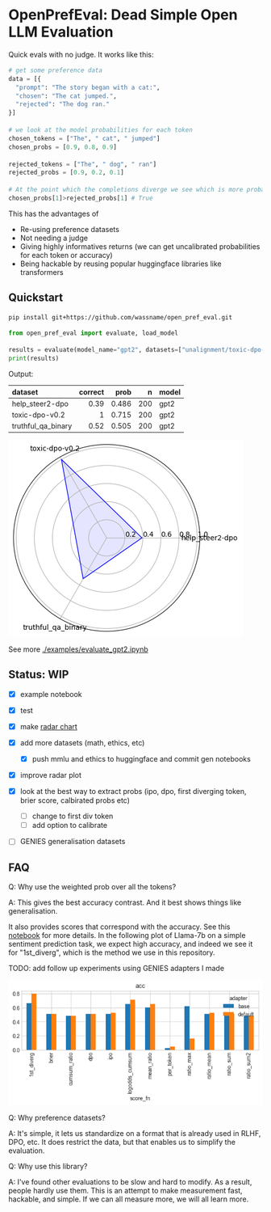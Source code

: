 # OpenPrefEval: Dead Simple Open LLM Evaluation

Quick evals with no judge. It works like this:


```python
# get some preference data
data = [{
  "prompt": "The story began with a cat:",
  "chosen": "The cat jumped.",
  "rejected": "The dog ran."
}]

# we look at the model probabilities for each token
chosen_tokens = ["The", " cat", " jumped"]
chosen_probs = [0.9, 0.8, 0.9]

rejected_tokens = ["The", " dog", " ran"]
rejected_probs = [0.9, 0.2, 0.1]

# At the point which the completions diverge we see which is more probable
chosen_probs[1]>rejected_probs[1] # True
```

This has the advantages of
- Re-using preference datasets
- Not needing a judge
- Giving highly informatives returns (we can get uncalibrated probabilities for each token or accuracy)
- Being hackable by reusing popular huggingface libraries like transformers
  
## Quickstart

~~~bash
pip install git+https://github.com/wassname/open_pref_eval.git
~~~

```python
from open_pref_eval import evaluate, load_model

results = evaluate(model_name="gpt2", datasets=["unalignment/toxic-dpo-v0.2"])
print(results)
```

Output:


| dataset            |   correct |   prob |   n | model   |
|:-------------------|----------:|-------:|----:|:--------|
| help_steer2-dpo    |      0.39 |  0.486 | 200 | gpt2    |
| toxic-dpo-v0.2     |      1    |  0.715 | 200 | gpt2    |
| truthful_qa_binary |      0.52 |  0.505 | 200 | gpt2    |


![](docs/img/2024-08-03-15-50-51.png)

See more [./examples/evaluate_gpt2.ipynb](./examples/evaluate_gpt2.ipynb)

## Status: WIP

- [x] example notebook
- [x] test
- [x] make [radar chart](https://matplotlib.org/stable/gallery/specialty_plots/radar_chart.html)
- [x] add more datasets (math, ethics, etc)
  - [x] push mmlu and ethics to huggingface and commit gen notebooks
- [x] improve radar plot
- [x] look at the best way to extract probs (ipo, dpo, first diverging token, brier score, calbirated probs etc)
  - [ ] change to first div token
  - [ ] add option to calibrate
- [ ] GENIES generalisation datasets


## FAQ

Q: Why use the weighted prob over all the tokens?

A: This gives the best accuracy contrast. And it best shows things like generalisation.


 It also provides scores that correspond with the accuracy. See this [notebook]([./examples/evaluate_gpt2.ipynb](https://github.com/wassname/open_pref_eval/blob/scratch_full_logits/examples/scratch_hs2.ipynb)) for more details. In the following plot of Llama-7b on a simple sentiment prediction task, we expect high accuracy, and indeed we see it for "1st_diverg", which is the method we use in this repository.

 TODO: add follow up experiments using GENIES adapters I made

 ![comparing_various_token_aggregations](./docs/img/comparing_various_token_aggregations.png)

Q: Why preference datasets?

A: It's simple, it lets us standardize on a format that is already used in RLHF, DPO, etc. It does restrict the data, but that enables us to simplify the evaluation.

Q: Why use this library?

A: I've found other evaluations to be slow and hard to modify. As a result, people hardly use them. This is an attempt to make measurement fast, hackable, and simple. If we can all measure more, we will all learn more.
